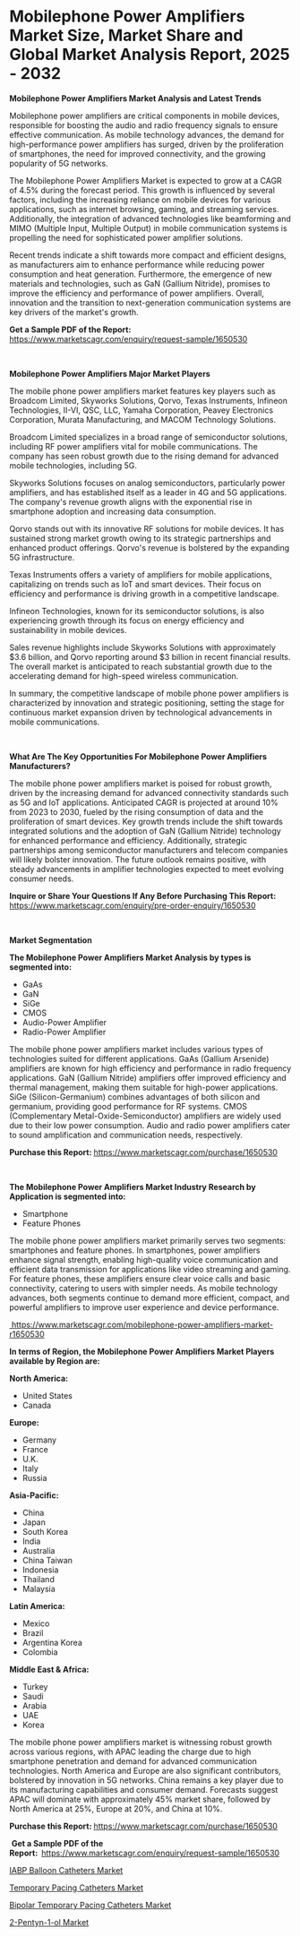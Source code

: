 <p><h1>Mobilephone Power Amplifiers Market Size, Market Share and Global Market Analysis Report, 2025 - 2032</h1></p><p><strong>Mobilephone Power Amplifiers Market Analysis and Latest Trends</strong></p>
<p><p>Mobilephone power amplifiers are critical components in mobile devices, responsible for boosting the audio and radio frequency signals to ensure effective communication. As mobile technology advances, the demand for high-performance power amplifiers has surged, driven by the proliferation of smartphones, the need for improved connectivity, and the growing popularity of 5G networks. </p><p>The Mobilephone Power Amplifiers Market is expected to grow at a CAGR of 4.5% during the forecast period. This growth is influenced by several factors, including the increasing reliance on mobile devices for various applications, such as internet browsing, gaming, and streaming services. Additionally, the integration of advanced technologies like beamforming and MIMO (Multiple Input, Multiple Output) in mobile communication systems is propelling the need for sophisticated power amplifier solutions.</p><p>Recent trends indicate a shift towards more compact and efficient designs, as manufacturers aim to enhance performance while reducing power consumption and heat generation. Furthermore, the emergence of new materials and technologies, such as GaN (Gallium Nitride), promises to improve the efficiency and performance of power amplifiers. Overall, innovation and the transition to next-generation communication systems are key drivers of the market's growth.</p></p>
<p><strong>Get a Sample PDF of the Report:&nbsp;</strong> <a href="https://www.marketscagr.com/enquiry/request-sample/1650530?utm_campaign=2010&utm_medium=2&utm_source=Github&utm_content=ia&utm_term=23032025&utm_id=mobilephone-power-amplifiers">https://www.marketscagr.com/enquiry/request-sample/1650530</a></p>
<p>&nbsp;</p>
<p><strong>Mobilephone Power Amplifiers Major Market Players</strong></p>
<p><p>The mobile phone power amplifiers market features key players such as Broadcom Limited, Skyworks Solutions, Qorvo, Texas Instruments, Infineon Technologies, II-VI, QSC, LLC, Yamaha Corporation, Peavey Electronics Corporation, Murata Manufacturing, and MACOM Technology Solutions. </p><p>Broadcom Limited specializes in a broad range of semiconductor solutions, including RF power amplifiers vital for mobile communications. The company has seen robust growth due to the rising demand for advanced mobile technologies, including 5G.</p><p>Skyworks Solutions focuses on analog semiconductors, particularly power amplifiers, and has established itself as a leader in 4G and 5G applications. The company's revenue growth aligns with the exponential rise in smartphone adoption and increasing data consumption.</p><p>Qorvo stands out with its innovative RF solutions for mobile devices. It has sustained strong market growth owing to its strategic partnerships and enhanced product offerings. Qorvo's revenue is bolstered by the expanding 5G infrastructure.</p><p>Texas Instruments offers a variety of amplifiers for mobile applications, capitalizing on trends such as IoT and smart devices. Their focus on efficiency and performance is driving growth in a competitive landscape. </p><p>Infineon Technologies, known for its semiconductor solutions, is also experiencing growth through its focus on energy efficiency and sustainability in mobile devices.</p><p>Sales revenue highlights include Skyworks Solutions with approximately $3.6 billion, and Qorvo reporting around $3 billion in recent financial results. The overall market is anticipated to reach substantial growth due to the accelerating demand for high-speed wireless communication. </p><p>In summary, the competitive landscape of mobile phone power amplifiers is characterized by innovation and strategic positioning, setting the stage for continuous market expansion driven by technological advancements in mobile communications.</p></p>
<p>&nbsp;</p>
<p><strong>What Are The Key Opportunities For Mobilephone Power Amplifiers Manufacturers?</strong></p>
<p><p>The mobile phone power amplifiers market is poised for robust growth, driven by the increasing demand for advanced connectivity standards such as 5G and IoT applications. Anticipated CAGR is projected at around 10% from 2023 to 2030, fueled by the rising consumption of data and the proliferation of smart devices. Key growth trends include the shift towards integrated solutions and the adoption of GaN (Gallium Nitride) technology for enhanced performance and efficiency. Additionally, strategic partnerships among semiconductor manufacturers and telecom companies will likely bolster innovation. The future outlook remains positive, with steady advancements in amplifier technologies expected to meet evolving consumer needs.</p></p>
<p><strong>Inquire or Share Your Questions If Any Before Purchasing This Report:</strong> <a href="https://www.marketscagr.com/enquiry/pre-order-enquiry/1650530?utm_campaign=2010&utm_medium=2&utm_source=Github&utm_content=ia&utm_term=23032025&utm_id=mobilephone-power-amplifiers">https://www.marketscagr.com/enquiry/pre-order-enquiry/1650530</a></p>
<p>&nbsp;</p>
<p><strong>Market Segmentation</strong></p>
<p><strong>The Mobilephone Power Amplifiers Market Analysis by types is segmented into:</strong></p>
<p><ul><li>GaAs</li><li>GaN</li><li>SiGe</li><li>CMOS</li><li>Audio-Power Amplifier</li><li>Radio-Power Amplifier</li></ul></p>
<p><p>The mobile phone power amplifiers market includes various types of technologies suited for different applications. GaAs (Gallium Arsenide) amplifiers are known for high efficiency and performance in radio frequency applications. GaN (Gallium Nitride) amplifiers offer improved efficiency and thermal management, making them suitable for high-power applications. SiGe (Silicon-Germanium) combines advantages of both silicon and germanium, providing good performance for RF systems. CMOS (Complementary Metal-Oxide-Semiconductor) amplifiers are widely used due to their low power consumption. Audio and radio power amplifiers cater to sound amplification and communication needs, respectively.</p></p>
<p><strong>Purchase this Report:&nbsp;</strong><a href="https://www.marketscagr.com/purchase/1650530?utm_campaign=2010&utm_medium=2&utm_source=Github&utm_content=ia&utm_term=23032025&utm_id=mobilephone-power-amplifiers">https://www.marketscagr.com/purchase/1650530</a></p>
<p>&nbsp;</p>
<p><strong>The Mobilephone Power Amplifiers Market Industry Research by Application is segmented into:</strong></p>
<p><ul><li>Smartphone</li><li>Feature Phones</li></ul></p>
<p><p>The mobile phone power amplifiers market primarily serves two segments: smartphones and feature phones. In smartphones, power amplifiers enhance signal strength, enabling high-quality voice communication and efficient data transmission for applications like video streaming and gaming. For feature phones, these amplifiers ensure clear voice calls and basic connectivity, catering to users with simpler needs. As mobile technology advances, both segments continue to demand more efficient, compact, and powerful amplifiers to improve user experience and device performance.</p></p>
<p><a href="https://www.marketscagr.com/mobilephone-power-amplifiers-market-r1650530?utm_campaign=2010&utm_medium=2&utm_source=Github&utm_content=ia&utm_term=23032025&utm_id=mobilephone-power-amplifiers">&nbsp;https://www.marketscagr.com/mobilephone-power-amplifiers-market-r1650530</a></p>
<p><strong>In terms of Region, the Mobilephone Power Amplifiers Market Players available by Region are:</strong></p>
<p>
    <p> <strong> North America: </strong>
        <ul>
            <li>United States</li>
            <li>Canada</li>
        </ul>
        </p> 
    <p> <strong> Europe: </strong>
        <ul>
            <li>Germany</li>
            <li>France</li>
            <li>U.K.</li>
            <li>Italy</li>
            <li>Russia</li>
        </ul>
        </p> 
    <p> <strong> Asia-Pacific: </strong>
        <ul>
            <li>China</li>
            <li>Japan</li>
            <li>South Korea</li>
            <li>India</li>
            <li>Australia</li>
            <li>China Taiwan</li>
            <li>Indonesia</li>
            <li>Thailand</li>
            <li>Malaysia</li>
        </ul>
        </p> 
    <p> <strong> Latin America: </strong>
        <ul>
            <li>Mexico</li>
            <li>Brazil</li>
            <li>Argentina Korea</li>
            <li>Colombia</li>
        </ul>
        </p> 
    <p> <strong> Middle East & Africa: </strong>
        <ul>
            <li>Turkey</li>
            <li>Saudi</li>
            <li>Arabia</li>
            <li>UAE</li>
            <li>Korea</li>
        </ul>
    </p>
    </p>
<p><p>The mobile phone power amplifiers market is witnessing robust growth across various regions, with APAC leading the charge due to high smartphone penetration and demand for advanced communication technologies. North America and Europe are also significant contributors, bolstered by innovation in 5G networks. China remains a key player due to its manufacturing capabilities and consumer demand. Forecasts suggest APAC will dominate with approximately 45% market share, followed by North America at 25%, Europe at 20%, and China at 10%.</p></p>
<p><strong>Purchase this Report: </strong><a href="https://www.marketscagr.com/purchase/1650530?utm_campaign=2010&utm_medium=2&utm_source=Github&utm_content=ia&utm_term=23032025&utm_id=mobilephone-power-amplifiers">https://www.marketscagr.com/purchase/1650530</a></p>
<p>&nbsp;<strong>Get a Sample PDF of the Report:&nbsp;&nbsp;</strong><a href="https://www.marketscagr.com/enquiry/request-sample/1650530?utm_campaign=2010&utm_medium=2&utm_source=Github&utm_content=ia&utm_term=23032025&utm_id=mobilephone-power-amplifiers">https://www.marketscagr.com/enquiry/request-sample/1650530</a></p>
<p><strong></strong></p>
<p><p><a href="https://github.com/BryceTownsendr/Market-Research-Report-List-7/blob/main/iabp-balloon-catheters-market.md?utm_campaign=2010&utm_medium=2&utm_source=Github&utm_content=ia&utm_term=23032025&utm_id=mobilephone-power-amplifiers">IABP Balloon Catheters Market</a></p><p><a href="https://github.com/camacrokesw2/Market-Research-Report-List-1/blob/main/temporary-pacing-catheters-market.md?utm_campaign=2010&utm_medium=2&utm_source=Github&utm_content=ia&utm_term=23032025&utm_id=mobilephone-power-amplifiers">Temporary Pacing Catheters Market</a></p><p><a href="https://github.com/mahnoor2003/Market-Research-Report-List-7/blob/main/bipolar-temporary-pacing-catheters-market.md?utm_campaign=2010&utm_medium=2&utm_source=Github&utm_content=ia&utm_term=23032025&utm_id=mobilephone-power-amplifiers">Bipolar Temporary Pacing Catheters Market</a></p><p><a href="https://github.com/beberjuban9a/Market-Research-Report-List-1/blob/main/2-pentyn-1-ol-market.md?utm_campaign=2010&utm_medium=2&utm_source=Github&utm_content=ia&utm_term=23032025&utm_id=mobilephone-power-amplifiers">2-Pentyn-1-ol Market</a></p></p>